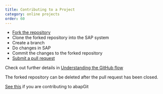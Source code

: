 ```yaml
---
title: Contributing to a Project
category: online projects
order: 60
---
```


- [Fork the repository](https://docs.github.com/en/github/getting-started-with-github/fork-a-repo)
- Clone the forked repository into the SAP system
- Create a branch
- Do changes in SAP
- Commit the changes to the forked repository
- [Submit a pull request](https://docs.github.com/en/github/collaborating-with-issues-and-pull-requests/creating-a-pull-request)

Check out further details in [Understanding the GitHub flow](https://guides.github.com/introduction/flow/)

The forked repository can be deleted after the pull request has been closed.

[See this](/development-guide/read-first/contributing.md) if you are contributing to abapGit
